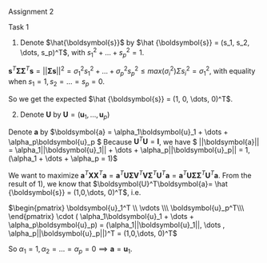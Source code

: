 Assignment 2

Task 1

1) Denote $\hat{\boldsymbol{s}}$ by $\hat {\boldsymbol{s}} = (s_1, s_2, \dots, s_p)^T$, with $s_1^2+\dots + s_p^2 = 1$.  

$\boldsymbol{s}^T \boldsymbol{\Sigma}\boldsymbol{\Sigma}^T \boldsymbol{s} = ||\boldsymbol{\Sigma}\boldsymbol{s}||^2 = \sigma_1^2s_1^2 + \dots +\sigma_p^2s_p^2 \leq max(\sigma_i^2)\Sigma{s_i^2} = \sigma_1^2$, 
with equality when $s_1 = 1, s_2 = \dots = s_p = 0$. 

So we get the expected $\hat {\boldsymbol{s}} = (1, 0, \dots, 0)^T$. 



2) Denote $\boldsymbol{U}$ by $\boldsymbol{U}= (\boldsymbol{u}_1, \dots, \boldsymbol{u}_p)$

Denote $\boldsymbol{a}$ by $\boldsymbol{a} = \alpha_1\boldsymbol{u}_1 + \dots + \alpha_p\boldsymbol{u}_p $
Because $\boldsymbol{U}^T\boldsymbol{U} = \boldsymbol{I}$, we have $ ||\boldsymbol{a}|| = \alpha_1||\boldsymbol{u}_1|| + \dots + \alpha_p||\boldsymbol{u}_p|| = 1, (\alpha_1 + \dots + \alpha_p = 1)$

We want to maximize $\boldsymbol{a}^T \boldsymbol{X}\boldsymbol{X}^T \boldsymbol{a} = \boldsymbol{a}^T\boldsymbol{U}\boldsymbol{\Sigma}\boldsymbol{V}^T\boldsymbol{V}\boldsymbol{\Sigma}^T\boldsymbol{U}^T\boldsymbol{a} = \boldsymbol{a}^T\boldsymbol{U}\boldsymbol{\Sigma}\boldsymbol{\Sigma}^T\boldsymbol{U}^T\boldsymbol{a}$. From the result of 1), we know that $\boldsymbol{U}^T\boldsymbol{a}= \hat {\boldsymbol{s}} = (1,0,\dots, 0)^T$, i.e. 

$\begin{pmatrix}
\boldsymbol{u}_1^T \\
\vdots \\\
\boldsymbol{u}_p^T\\\
\end{pmatrix} \cdot ( \alpha_1\boldsymbol{u}_1 + \dots + \alpha_p\boldsymbol{u}_p) =  (\alpha_1||\boldsymbol{u}_1||,  \dots , \alpha_p||\boldsymbol{u}_p||)^T = (1,0,\dots, 0)^T$

So $\alpha_1 = 1, \alpha_2 = \dots = \alpha_p =0 \implies \boldsymbol{a}=\boldsymbol{u}_1$. 

